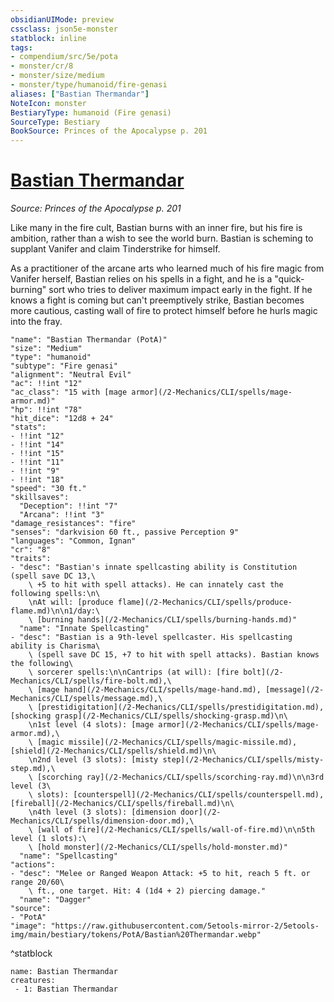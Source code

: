 ```yaml
---
obsidianUIMode: preview
cssclass: json5e-monster
statblock: inline
tags:
- compendium/src/5e/pota
- monster/cr/8
- monster/size/medium
- monster/type/humanoid/fire-genasi
aliases: ["Bastian Thermandar"]
NoteIcon: monster
BestiaryType: humanoid (Fire genasi)
SourceType: Bestiary
BookSource: Princes of the Apocalypse p. 201
---
```

# [Bastian Thermandar](2-Mechanics\CLI\bestiary\npc/bastian-thermandar-pota.md)
*Source: Princes of the Apocalypse p. 201*  

Like many in the fire cult, Bastian burns with an inner fire, but his fire is ambition, rather than a wish to see the world burn. Bastian is scheming to supplant Vanifer and claim Tinderstrike for himself.

As a practitioner of the arcane arts who learned much of his fire magic from Vanifer herself, Bastian relies on his spells in a fight, and he is a "quick-burning" sort who tries to deliver maximum impact early in the fight. If he knows a fight is coming but can't preemptively strike, Bastian becomes more cautious, casting wall of fire to protect himself before he hurls magic into the fray.

```statblock
"name": "Bastian Thermandar (PotA)"
"size": "Medium"
"type": "humanoid"
"subtype": "Fire genasi"
"alignment": "Neutral Evil"
"ac": !!int "12"
"ac_class": "15 with [mage armor](/2-Mechanics/CLI/spells/mage-armor.md)"
"hp": !!int "78"
"hit_dice": "12d8 + 24"
"stats":
- !!int "12"
- !!int "14"
- !!int "15"
- !!int "11"
- !!int "9"
- !!int "18"
"speed": "30 ft."
"skillsaves":
  "Deception": !!int "7"
  "Arcana": !!int "3"
"damage_resistances": "fire"
"senses": "darkvision 60 ft., passive Perception 9"
"languages": "Common, Ignan"
"cr": "8"
"traits":
- "desc": "Bastian's innate spellcasting ability is Constitution (spell save DC 13,\
    \ +5 to hit with spell attacks). He can innately cast the following spells:\n\
    \nAt will: [produce flame](/2-Mechanics/CLI/spells/produce-flame.md)\n\n1/day:\
    \ [burning hands](/2-Mechanics/CLI/spells/burning-hands.md)"
  "name": "Innate Spellcasting"
- "desc": "Bastian is a 9th-level spellcaster. His spellcasting ability is Charisma\
    \ (spell save DC 15, +7 to hit with spell attacks). Bastian knows the following\
    \ sorcerer spells:\n\nCantrips (at will): [fire bolt](/2-Mechanics/CLI/spells/fire-bolt.md),\
    \ [mage hand](/2-Mechanics/CLI/spells/mage-hand.md), [message](/2-Mechanics/CLI/spells/message.md),\
    \ [prestidigitation](/2-Mechanics/CLI/spells/prestidigitation.md), [shocking grasp](/2-Mechanics/CLI/spells/shocking-grasp.md)\n\
    \n1st level (4 slots): [mage armor](/2-Mechanics/CLI/spells/mage-armor.md),\
    \ [magic missile](/2-Mechanics/CLI/spells/magic-missile.md), [shield](/2-Mechanics/CLI/spells/shield.md)\n\
    \n2nd level (3 slots): [misty step](/2-Mechanics/CLI/spells/misty-step.md),\
    \ [scorching ray](/2-Mechanics/CLI/spells/scorching-ray.md)\n\n3rd level (3\
    \ slots): [counterspell](/2-Mechanics/CLI/spells/counterspell.md), [fireball](/2-Mechanics/CLI/spells/fireball.md)\n\
    \n4th level (3 slots): [dimension door](/2-Mechanics/CLI/spells/dimension-door.md),\
    \ [wall of fire](/2-Mechanics/CLI/spells/wall-of-fire.md)\n\n5th level (1 slots):\
    \ [hold monster](/2-Mechanics/CLI/spells/hold-monster.md)"
  "name": "Spellcasting"
"actions":
- "desc": "Melee or Ranged Weapon Attack: +5 to hit, reach 5 ft. or range 20/60\
    \ ft., one target. Hit: 4 (1d4 + 2) piercing damage."
  "name": "Dagger"
"source":
- "PotA"
"image": "https://raw.githubusercontent.com/5etools-mirror-2/5etools-img/main/bestiary/tokens/PotA/Bastian%20Thermandar.webp"
```
^statblock

```encounter-table
name: Bastian Thermandar
creatures:
 - 1: Bastian Thermandar
```